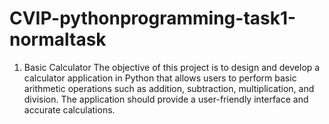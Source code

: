 # CVIP-pythonprogramming-task1-normaltask
1. Basic Calculator
The objective of this project is to design and develop a calculator application in Python that
allows users to perform basic arithmetic operations such as addition, subtraction,
multiplication, and division. The application should provide a user-friendly interface and
accurate calculations.
